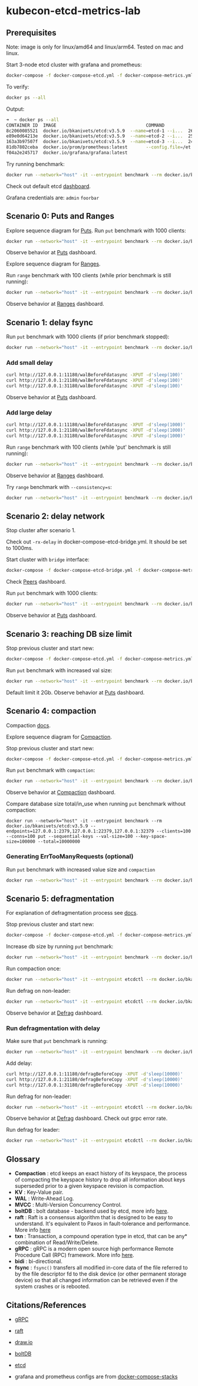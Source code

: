 # kubecon-etcd-metrics-lab

## Prerequisites

Note: image is only for linux/amd64 and linux/arm64. Tested on mac and linux.

Start 3-node etcd cluster with grafana and prometheus:
```bash
docker-compose -f docker-compose-etcd.yml -f docker-compose-metrics.yml up --force-recreate -V
```
To verify:
```bash
docker ps --all
```
Output:
```bash
➜  ~ docker ps --all
CONTAINER ID  IMAGE                                  COMMAND               CREATED         STATUS         PORTS                                              NAMES
8c2060085521  docker.io/bkanivets/etcd:v3.5.9  --name=etcd-1 --i...  26 seconds ago  Up 21 seconds  0.0.0.0:2379->2379/tcp, 0.0.0.0:11180->11180/tcp   kubecon-etcd-metrics-lab_etcd-1_1
e89e0d64213e  docker.io/bkanivets/etcd:v3.5.9  --name=etcd-2 --i...  25 seconds ago  Up 20 seconds  0.0.0.0:21180->11180/tcp, 0.0.0.0:22379->2379/tcp  kubecon-etcd-metrics-lab_etcd-2_1
163a3b97507f  docker.io/bkanivets/etcd:v3.5.9  --name=etcd-3 --i...  24 seconds ago  Up 19 seconds  0.0.0.0:31180->11180/tcp, 0.0.0.0:32379->2379/tcp  kubecon-etcd-metrics-lab_etcd-3_1
81db7802ceba  docker.io/prom/prometheus:latest       --config.file=/et...  23 seconds ago  Up 18 seconds  0.0.0.0:9090->9090/tcp                             kubecon-etcd-metrics-lab_prometheus_1
f04a2e245717  docker.io/grafana/grafana:latest                             21 seconds ago  Up 17 seconds  0.0.0.0:3000->3000/tcp                             kubecon-etcd-metrics-lab_grafana_1
```

Try running benchmark:
```bash
docker run --network="host" -it --entrypoint benchmark --rm docker.io/bkanivets/etcd:v3.5.9 --endpoints=127.0.0.1:2379,127.0.0.1:22379,127.0.0.1:32379 --clients=100 --conns=100 put --sequential-keys --key-space-size=100000 --total=10000
```

Check out default etcd [dashboard](http://localhost:3000/d/e3f3beda-14fe-47ad-a431-c8227c997a53/etcd-by-prometheus).

Grafana credentials are:
`admin`
`foorbar`

## Scenario 0: Puts and Ranges
Explore sequence diagram for [Puts](https://mermaid.live/edit#pako:eNqdVVlv2kAQ_iurfUpUbJmYw-yDpbSpqkq9BG0iVZbQsjsEC7x21msCjfLfO2tOg3Gqwos91zffXH6hIpVAGc3hqQAl4C7mj5onkZqkK_JJZyJSkSL4y7g2sYgzrgxZ-qhw58sR6CXoSIGSkTo2ACNkXirdj_i4s7Mxh3xqziNqlLrfMJVz1VEsa7UxKhGrmM984T7cfrmYCM-yRQz63t_k8XUpxDlYglL3QccG7mN4vqCPlYRVDesJF3MUuu-5EbOfK5tgpHhhUlUkE8vfRqvWzgnDd7XFYuRHYa6ua32csCpgucEsQI5NarAIn5XYOdaGtpj7eiOOTrM0h2YXJ6zPMiud-SIfZ8g8Vo_H6HsQ54Tmro-MPNtSkyFwuSZixtVZDjtTG2HbYUZGfLnPdytEiL0aH8bTfK3EWBaamzhV4xxEqmTufp-UcWvI7oEqVA-ZHpiKNElic6j3CExzvIst3rC3g7kW9fSrXaubZkZurX9NBnsT61od7Mp0VVXW-GSQGfmlcj6FETw1uh2Woym-E57mYt_HWWG29byVspFNQ0HLUg4hLxZ4pGL-Zk0vjfVRtze4zb3-r0W5g7fX9GTPbVWRXZaqHP7tMiB_uai7DG85ktIT87y0Oicz4tRMzYdyUa6uCWDENWl7XpLXOzvhmfNWsN22xk3e_GmLJqATHkv8nL1YnIiaGSQQUYaPkut5RCP1inb2Jo_wPlBmdAEtWmSSm92nj7IptgmleNMpe6EryoLA9bpBZ9Dp9vpBv91u0TVljud2bwa-3_c7vW7XD7yb7muL_klTjNB2vU7P7_R7nWAwaAdeu4z2u9RZyNe_HrOfug).
Run `put` benchmark with 1000 clients:
```bash
docker run --network="host" -it --entrypoint benchmark --rm docker.io/bkanivets/etcd:v3.5.9 --endpoints=127.0.0.1:2379,127.0.0.1:22379,127.0.0.1:32379 --clients=1000 --conns=1000 put --sequential-keys --key-space-size=100000 --total=100000000
```
Observe behavior at [Puts](http://localhost:3000/d/ac2a8573-2a57-4b18-a9fd-d007b565f5e6/puts) dashboard.

Explore sequence diagram for [Ranges](https://mermaid.live/edit#pako:eNqFVMGO2jAQ_ZXIp65KIpKwCfiAVLVVtYe2ErQ9VJGQsQeIIA61nQBF_PuOA2EJZCG5WDNv3rx5mXhPeC6AUKLhXwGSw5eUzRXLEmnfab51vqk1t2cHnzVTJuXpmknjlCEmvGU5BlWCSiRIYWGXEDBc6CrtfcVjjbSsIzYzt5wKo94PFHSbuuCyqCOo6nmJMtuT6u8l57ckGUa9ETDxJ4XNO-lUCti2jjNlfInhiuDX9ugQK0wui2xq57J0TVfc4fBjqwkUDZBz-PDUWuUOmwGqDcoAMTG5YSvvRfK6sJXcdj07iZ1Q7osd6n6RO2xXqlf5ZqKQY1I5A_pWxbmZezVw_aWos1GpgUrKzuELJm-U1FD3jmdHEqtlbJiBz-1MTSNwI67MxohNNHbhCtLIuWd0ZYA1tEx1mkvdDkd0c1OoM8uVA4wvUHtJnd9SsxncbXglTlnsyfdPQrzb923YEehiZRoD31tEhK9xIHhg5tVattU-WmX8YmLVtsqPCp2qMpXziQaeS6G9n9NKpCWoX9IhGaiMpQKvtL0lTohZQAYJoXgUTC0TksgD4uyfO95JTqhRBXRIsRa4U6frj9AZW2mM4o9P6J5sCQ36XjfsDvp-Nwr7vSCOww7ZERrHXhBFfhj50aAXhtGhQ_7nORJ0vUH4HESBHz_3_NiPeoOK7W-VtC0Prw815sI).

Run `range` benchmark with 100 clients (while prior benchmark is still running):
```bash
docker run --network="host" -it --entrypoint benchmark --rm docker.io/bkanivets/etcd:v3.5.9 --endpoints=127.0.0.1:2379,127.0.0.1:22379,127.0.0.1:32379 --clients=100 --conns=100 range / --total=100000
```
Observe behavior at [Ranges](http://localhost:3000/d/ad0da30b-2128-4455-8cef-31424b06b7b9/ranges) dashboard.

## Scenario 1: delay fsync

Run `put` benchmark with 1000 clients (if prior benchmark stopped):
```bash
docker run --network="host" -it --entrypoint benchmark --rm docker.io/bkanivets/etcd:v3.5.9 --endpoints=127.0.0.1:2379,127.0.0.1:22379,127.0.0.1:32379 --clients=1000 --conns=1000 put --sequential-keys --key-space-size=100000 --total=1000000
```

### Add small delay
```bash
curl http://127.0.0.1:11180/walBeforeFdatasync -XPUT -d'sleep(100)'
curl http://127.0.0.1:21180/walBeforeFdatasync -XPUT -d'sleep(100)'
curl http://127.0.0.1:31180/walBeforeFdatasync -XPUT -d'sleep(100)'
```

Observe behavior at [Puts](http://localhost:3000/d/ac2a8573-2a57-4b18-a9fd-d007b565f5e6/puts) dashboard.

### Add large delay
```bash
curl http://127.0.0.1:11180/walBeforeFdatasync -XPUT -d'sleep(1000)'
curl http://127.0.0.1:21180/walBeforeFdatasync -XPUT -d'sleep(1000)'
curl http://127.0.0.1:31180/walBeforeFdatasync -XPUT -d'sleep(1000)'
```

Run `range` benchmark with 100 clients (while 'put' benchmark is still running):
```bash
docker run --network="host" -it --entrypoint benchmark --rm docker.io/bkanivets/etcd:v3.5.9 --endpoints=127.0.0.1:2379,127.0.0.1:22379,127.0.0.1:32379 --clients=100 --conns=100 range / --total=100000
```

Observe behavior at [Ranges](http://localhost:3000/d/ad0da30b-2128-4455-8cef-31424b06b7b9/ranges) dashboard.

Try `range` benchmark with `--consistency=s`:
```bash
docker run --network="host" -it --entrypoint benchmark --rm docker.io/bkanivets/etcd:v3.5.9 --endpoints=127.0.0.1:2379,127.0.0.1:22379,127.0.0.1:32379 --clients=100 --conns=100 --consistency=s range / --total=100000
```

## Scenario 2: delay network

Stop cluster after scenario 1.

Check out `-rx-delay` in docker-compose-etcd-bridge.yml. It should be set to 1000ms.

Start cluster with `bridge` interface:
```bash
docker-compose -f docker-compose-etcd-bridge.yml -f docker-compose-metrics.yml up --force-recreate -V
```

Check [Peers](http://localhost:3000/d/f3c3b742-47e8-4bda-8631-a1d540d0f130/peers) dashboard.

Run `put` benchmark with 1000 clients:
```bash
docker run --network="host" -it --entrypoint benchmark --rm docker.io/bkanivets/etcd:v3.5.9 --endpoints=127.0.0.1:2379,127.0.0.1:22379,127.0.0.1:32379 --clients=1000 --conns=1000 put --sequential-keys --key-space-size=100000 --total=100000
```
Observe behavior at [Puts](http://localhost:3000/d/ac2a8573-2a57-4b18-a9fd-d007b565f5e6/puts) dashboard.


## Scenario 3: reaching DB size limit
Stop previous cluster and start new:
```bash
docker-compose -f docker-compose-etcd.yml -f docker-compose-metrics.yml up --force-recreate -V
```

Run `put` benchmark with increased val size:
```bash
docker run --network="host" -it --entrypoint benchmark --rm docker.io/bkanivets/etcd:v3.5.9 --endpoints=127.0.0.1:2379,127.0.0.1:22379,127.0.0.1:32379 --clients=100 --conns=100 put --sequential-keys --val-size=10000 --key-space-size=100000 --total=10000000
```

Default limit it 2Gb. Observe behavior at [Puts](http://localhost:3000/d/ac2a8573-2a57-4b18-a9fd-d007b565f5e6/puts) dashboard.

## Scenario 4: compaction
Compaction [docs](https://etcd.io/docs/v3.6/op-guide/maintenance/#history-compaction-v3-api-key-value-database).

Explore sequence diagram for [Compaction](https://mermaid.live/edit#pako:eNqdVW1v2jAQ_iuWP20aRAEKpP6A1I1pmta9qGydNEVCxj5KBLEz26EwxH_fOUCAEmjV5Et0fu655158WVGhJVBGLfzNQQnoJ_zB8DRWI70gn0wmYhUrgk_GjUtEknHlyLyFB8F0PgAzBxMrUDJWhwBwQtriMPiInzuc57zjY3fKaNAafEMpp0cHXB61ARURj2M-8lnw--b2rBCeZbMEzH1ro-PrXIjTYClagy_3Zw4SJWFRBvcvz51WeTry2XmX48rUe713laVg5INOMy7cm7eVfvXesYFZh1pADp12mOZnJXaOlfQ-bllRRn4YnWkLl13qvWqlWeHMZ3aYYd6JejiMXgapP0l11ylGHk3igNwBl0siJlydaNhBPcO2h4wM-LzUuzViiPIYP4Zju1RiKHPDXaLV0ILQStrg-6jgrUi2DHSU6l7pPlOh0zRx-3oPwF3mO9vmTfZ-9JaiOv3jrlXNKyM33r9CQQkpJGxn92S2tvZjjBUTkPkMtlis4Fl4MfUvYy2gvnxbzmHGcwtlk54255BjxMUUByx4z52Y_MR4Y20IcDEhBuZITPZKC8htgi1i5JeyfAx9mIGDi9Lk6HW6zhAUg1FJEKvXXLOD6dt09fLsveri9uH5tfFk7-yqfgc208rCy7YVzrmcVW2r5xxJ4Ylaq67z5qU1moJJeSLxr7XytDF1E0ghpgw_JTfTmMZqjTi_nAe4JChzJocazTPJ3e4PR9kYa4NWXO-UreiCskYzDMKo3eo2r5tXUXjVua7RJZrDRhC2G81O4zpsRO32VXddo_-0RoowiKJuFIZRs9XptsJup1Xw_SkOfdD1fzHMkrs).

Stop previous cluster and start new:
```bash
docker-compose -f docker-compose-etcd.yml -f docker-compose-metrics.yml up --force-recreate -V
```

Run `put` benchmark with `compaction`:
```bash
docker run --network="host" -it --entrypoint benchmark --rm docker.io/bkanivets/etcd:v3.5.9 --endpoints=127.0.0.1:2379,127.0.0.1:22379,127.0.0.1:32379 --clients=100 --conns=100 put --sequential-keys --val-size=100 --key-space-size=100000 --total=10000000 --compact-index-delta=10000 --compact-interval=10s
```
Observe behavior at [Compaction](http://localhost:3000/d/eb5c5196-8de5-4435-9a7d-d2bb4da869f4/compaction) dashboard.

Compare database size total/in_use when running `put` benchmark without compaction:
```bach
docker run --network="host" -it --entrypoint benchmark --rm docker.io/bkanivets/etcd:v3.5.9 --endpoints=127.0.0.1:2379,127.0.0.1:22379,127.0.0.1:32379 --clients=100 --conns=100 put --sequential-keys --val-size=100 --key-space-size=100000 --total=10000000
```

### Generating ErrTooManyRequests (optional)
Run `put` benchmark with increased value size and `compaction`
```bash
docker run --network="host" -it --entrypoint benchmark --rm docker.io/bkanivets/etcd:v3.5.9 --endpoints=127.0.0.1:2379,127.0.0.1:22379,127.0.0.1:32379 --clients=100 --conns=100 put --sequential-keys --val-size=10000 --key-space-size=100000 --total=10000000 --compact-index-delta=1000 --compact-interval=30s
```

## Scenario 5: defragmentation
For explanation of defragmentation process see [docs](https://etcd.io/docs/v3.5/op-guide/maintenance/#defragmentation).

Stop previous cluster and start new:
```bash
docker-compose -f docker-compose-etcd.yml -f docker-compose-metrics.yml up --force-recreate -V
```

Increase db size by running `put` benchmark:
```bash
docker run --network="host" -it --entrypoint benchmark --rm docker.io/bkanivets/etcd:v3.5.9 --endpoints=127.0.0.1:2379,127.0.0.1:22379,127.0.0.1:32379 --clients=100 --conns=100 put --sequential-keys --val-size=10000 --key-space-size=100000 --total=101000
```
Run compaction once:
```bash
docker run --network="host" -it --entrypoint etcdctl --rm docker.io/bkanivets/etcd:v3.5.9 compact 100000 --endpoints=127.0.0.1:2379
```

Run defrag on non-leader:
```bash
docker run --network="host" -it --entrypoint etcdctl --rm docker.io/bkanivets/etcd:v3.5.9 defrag --endpoints=127.0.0.1:32379
```
Observe behavior at [Defrag](http://localhost:3000/d/bb7bc45f-5370-401d-8212-3408c6936f5c/defrag) dashboard.


### Run defragmentation with delay

Make sure that `put` benchmark is running:
```bash
docker run --network="host" -it --entrypoint benchmark --rm docker.io/bkanivets/etcd:v3.5.9 --endpoints=127.0.0.1:2379,127.0.0.1:22379,127.0.0.1:32379 --clients=100 --conns=100 put --sequential-keys --val-size=100 --key-space-size=100000 --total=10000000
```

Add delay:
```bash
curl http://127.0.0.1:11180/defragBeforeCopy -XPUT -d'sleep(10000)'
curl http://127.0.0.1:21180/defragBeforeCopy -XPUT -d'sleep(10000)'
curl http://127.0.0.1:31180/defragBeforeCopy -XPUT -d'sleep(10000)'
```

Run defrag for non-leader:
```bash
docker run --network="host" -it --entrypoint etcdctl --rm docker.io/bkanivets/etcd:v3.5.9 defrag --endpoints=127.0.0.1:32379
```

Observe behavior at [Defrag](http://localhost:3000/d/bb7bc45f-5370-401d-8212-3408c6936f5c/defrag) dashboard. Check out grpc error rate.

Run defrag for leader:
```bash
docker run --network="host" -it --entrypoint etcdctl --rm docker.io/bkanivets/etcd:v3.5.9 defrag --endpoints=127.0.0.1:2379
```

## Glossary

- **Compaction** : etcd keeps an exact history of its keyspace, the process of compacting the keyspace history to drop all information about keys superseded prior to a given keyspace revision is compaction.
- **KV** : Key-Value pair.
- **WAL** : Write-Ahead Log.
- **MVCC** : Multi-Version Concurrency Control.
- **boltDB** : bolt database - backend used by etcd, more info [here](https://github.com/boltdb/bolt).
- **raft** : Raft is a consensus algorithm that is designed to be easy to understand. It's equivalent to Paxos in fault-tolerance and performance. More info [here](https://raft.github.io)
- **txn** : Transaction, a compound operation type in etcd, that can be any* combination of Read/Write/Delete.
- **gRPC** : gRPC is a modern open source high performance Remote Procedure Call (RPC) framework. More info [here](https://grpc.io/).
- **bidi** : bi-directional.
- **fsync** : `fsync()` transfers all modified in-core data of the file referred to by the file descriptor fd to the disk device (or other permanent storage device) so that all changed information can be retrieved even if the system crashes or is rebooted.

## Citations/References

- [gRPC](https://grpc.io)
- [raft](https://raft.github.io/)
- [draw.io](https://draw.io)
- [boltDB](https://github.com/boltdb/bolt.git)
- [etcd](https://etcd.io/)

- grafana and prometheus configs are from [docker-compose-stacks](https://github.com/ninadingole/docker-compose-stacks)
